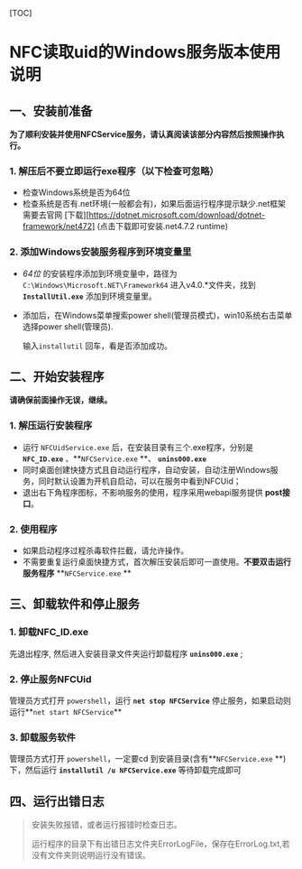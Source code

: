 [TOC]

# NFC读取uid的Windows服务版本使用说明

## 一、安装前准备

**为了顺利安装并使用NFCService服务，请认真阅读该部分内容然后按照操作执行。**

### 1. 解压后不要立即运行exe程序（以下检查可忽略）

* 检查Windows系统是否为64位
* 检查系统是否有.net环境(一般都会有)，如果后面运行程序提示缺少.net框架需要去官网 [下载][https://dotnet.microsoft.com/download/dotnet-framework/net472]    (点击下载即可安装.net4.7.2 runtime)

### 2. 添加Windows安装服务程序到环境变量里

* *64位* 的安装程序添加到环境变量中，路径为` C:\Windows\Microsoft.NET\Framework64` 进入v4.0.*文件夹，找到  **`InstallUtil.exe`** 添加到环境变量里。

* 添加后，在Windows菜单搜索power shell(管理员模式)，win10系统右击菜单选择power shell(管理员).

  输入`installutil` 回车，看是否添加成功。

## 二、开始安装程序

**请确保前面操作无误，继续。**

### 1. 解压运行安装程序

* 运行 `NFCUidService.exe` 后，在安装目录有三个.exe程序，分别是 **`NFC_ID.exe`** 、**`NFCService.exe` **、 **`unins000.exe`**  
* 同时桌面创建快捷方式且自动运行程序，自动安装，自动注册Windows服务，同时默认设置为开机自启动，可以在服务中看到NFCUid；
* 退出右下角程序图标，不影响服务的使用，程序采用webapi服务提供 **post接口**。

### 2. 使用程序

* 如果启动程序过程杀毒软件拦截，请允许操作。
* 不需要重复运行桌面快捷方式，首次解压安装后即可一直使用。**不要双击运行服务程序** **`NFCService.exe` **

## 三、卸载软件和停止服务

### 1. 卸载NFC_ID.exe

先退出程序, 然后进入安装目录文件夹运行卸载程序 **`unins000.exe`** ;

### 2. 停止服务NFCUid

管理员方式打开 `powershell`，运行 **`net stop NFCService`** 停止服务，如果启动则运行**`net start NFCService`** 

### 3. 卸载服务软件

管理员方式打开 `powershell`，一定要cd 到安装目录(含有**`NFCService.exe` **)下，然后运行 **`installutil /u NFCService.exe`** 等待卸载完成即可

## 四、运行出错日志

> 安装失败报错，或者运行报错时检查日志。
>
> 运行程序的目录下有出错日志文件夹ErrorLogFile，保存在ErrorLog.txt,若没有文件夹则说明运行没有错误。

